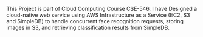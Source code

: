 This Project is part of Cloud Computing Course CSE-546. I have Designed a cloud-native web service using AWS Infrastructure as a Service (EC2, S3 and SimpleDB) to handle
concurrent face recognition requests, storing images in S3, and retrieving classification results from SimpleDB.

